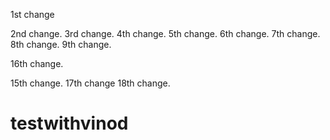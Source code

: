 1st change

2nd change.
3rd change.
4th change.
5th change.
6th change.
7th change.
8th change.
9th change.

16th change.

15th change.
17th change
18th change.
# testwithvinod
